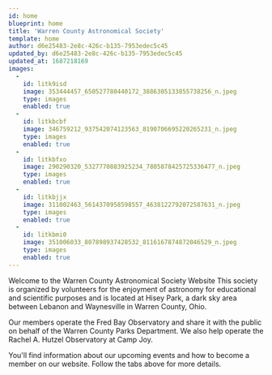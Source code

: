 ```yaml
---
id: home
blueprint: home
title: 'Warren County Astronomical Society'
template: home
author: d6e25483-2e8c-426c-b135-7953edec5c45
updated_by: d6e25483-2e8c-426c-b135-7953edec5c45
updated_at: 1687218169
images:
  -
    id: litk9isd
    image: 353444457_650527780440172_3886305133855738256_n.jpeg
    type: images
    enabled: true
  -
    id: litkbcbf
    image: 346759212_937542074123563_8190706695220265231_n.jpeg
    type: images
    enabled: true
  -
    id: litkbfxo
    image: 290290320_5327770883925234_7805878425725336477_n.jpeg
    type: images
    enabled: true
  -
    id: litkbjjx
    image: 311002463_5614370958598557_4638122792072587631_n.jpeg
    type: images
    enabled: true
  -
    id: litkbmi0
    image: 351006033_807898937428532_8116167874872046529_n.jpeg
    type: images
    enabled: true
---
```

Welcome to the Warren County Astronomical Society Website
This society is organized by volunteers for the enjoyment of astronomy for educational and scientific purposes and is located at Hisey Park, a dark sky area between Lebanon and Waynesville in Warren County, Ohio.

Our members operate the Fred Bay Observatory and share it with the public on behalf of the Warren County Parks Department. We also help operate the Rachel A. Hutzel Observatory at Camp Joy.

You'll find information about our upcoming events and how to become a member on our website. Follow the tabs above for more details.
